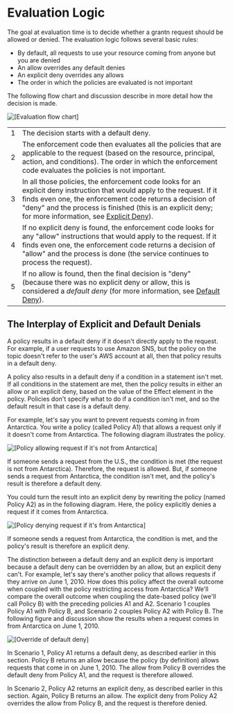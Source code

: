 # Evaluation Logic<a name="sns-access-policy-language-evaluation-logic"></a>

The goal at evaluation time is to decide whether a grantn request should be allowed or denied\. The evaluation logic follows several basic rules:
+ By default, all requests to use your resource coming from anyone but you are denied
+ An allow overrides any default denies
+ An explicit deny overrides any allows
+ The order in which the policies are evaluated is not important

The following flow chart and discussion describe in more detail how the decision is made\.

![\[Evaluation flow chart\]](http://docs.aws.amazon.com/sns/latest/dg/images/AccessPolicyLanguage_Evaluation_Flow.gif)


|  |  | 
| --- |--- |
| 1 |  The decision starts with a default deny\.  | 
| 2 |   The enforcement code then evaluates all the policies that are applicable to the request \(based on the resource, principal, action, and conditions\)\.  The order in which the enforcement code evaluates the policies is not important\.  | 
| 3 |   In all those policies, the enforcement code looks for an explicit deny instruction that would apply to the request\. If it finds even one, the enforcement code returns a decision of "deny" and the process is finished \(this is an explicit deny; for more information, see [Explicit Deny](sns-access-policy-language-key-concepts.md#Define_HardDeny)\)\.  | 
| 4 |  If no explicit deny is found, the enforcement code looks for any "allow" instructions that would apply to the request\. If it finds even one, the enforcement code returns a decision of "allow" and the process is done \(the service continues to process the request\)\.   | 
| 5 |  If no allow is found, then the final decision is "deny" \(because there was no explicit deny or allow, this is considered a *default deny* \(for more information, see [Default Deny](sns-access-policy-language-key-concepts.md#Define_SoftDeny)\)\.  | 

## The Interplay of Explicit and Default Denials<a name="denials"></a>

A policy results in a default deny if it doesn't directly apply to the request\. For example, if a user requests to use Amazon SNS, but the policy on the topic doesn't refer to the user's AWS account at all, then that policy results in a default deny\.

A policy also results in a default deny if a condition in a statement isn't met\. If all conditions in the statement are met, then the policy results in either an allow or an explicit deny, based on the value of the Effect element in the policy\. Policies don't specify what to do if a condition isn't met, and so the default result in that case is a default deny\.

For example, let's say you want to prevent requests coming in from Antarctica\. You write a policy \(called Policy A1\) that allows a request only if it doesn't come from Antarctica\. The following diagram illustrates the policy\.

![\[Policy allowing request if it's not from Antarctica\]](http://docs.aws.amazon.com/sns/latest/dg/images/AccessPolicyLanguage_Allow_Override_1.gif)

If someone sends a request from the U\.S\., the condition is met \(the request is not from Antarctica\)\. Therefore, the request is allowed\. But, if someone sends a request from Antarctica, the condition isn't met, and the policy's result is therefore a default deny\. 

You could turn the result into an explicit deny by rewriting the policy \(named Policy A2\) as in the following diagram\. Here, the policy explicitly denies a request if it comes from Antarctica\.

![\[Policy denying request if it's from Antarctica\]](http://docs.aws.amazon.com/sns/latest/dg/images/AccessPolicyLanguage_Allow_Override_2.gif)

If someone sends a request from Antarctica, the condition is met, and the policy's result is therefore an explicit deny\.

The distinction between a default deny and an explicit deny is important because a default deny can be overridden by an allow, but an explicit deny can't\. For example, let's say there's another policy that allows requests if they arrive on June 1, 2010\. How does this policy affect the overall outcome when coupled with the policy restricting access from Antarctica? We'll compare the overall outcome when coupling the date\-based policy \(we'll call Policy B\) with the preceding policies A1 and A2\. Scenario 1 couples Policy A1 with Policy B, and Scenario 2 couples Policy A2 with Policy B\. The following figure and discussion show the results when a request comes in from Antarctica on June 1, 2010\.

![\[Override of default deny\]](http://docs.aws.amazon.com/sns/latest/dg/images/AccessPolicyLanguage_Allow_Override.gif)

In Scenario 1, Policy A1 returns a default deny, as described earlier in this section\. Policy B returns an allow because the policy \(by definition\) allows requests that come in on June 1, 2010\. The allow from Policy B overrides the default deny from Policy A1, and the request is therefore allowed\.

In Scenario 2, Policy A2 returns an explicit deny, as described earlier in this section\. Again, Policy B returns an allow\. The explicit deny from Policy A2 overrides the allow from Policy B, and the request is therefore denied\.